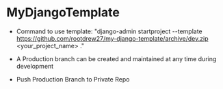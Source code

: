 # MyDjangoTemplate

- Command to use template: "django-admin startproject --template https://github.com/rootdrew27/my-django-template/archive/dev.zip <your_project_name> ."

- A Production branch can be created and maintained at any time during development

- Push Production Branch to Private Repo 
